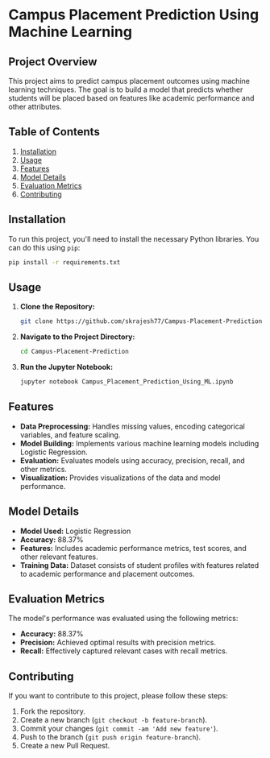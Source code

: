 # Campus Placement Prediction Using Machine Learning

## Project Overview

This project aims to predict campus placement outcomes using machine learning techniques. The goal is to build a model that predicts whether students will be placed based on features like academic performance and other attributes.

## Table of Contents

1. [Installation](#installation)
2. [Usage](#usage)
3. [Features](#features)
4. [Model Details](#model-details)
5. [Evaluation Metrics](#evaluation-metrics)
6. [Contributing](#contributing)

## Installation

To run this project, you'll need to install the necessary Python libraries. You can do this using `pip`:

```bash
pip install -r requirements.txt
```

## Usage

1. **Clone the Repository:**
   ```bash
   git clone https://github.com/skrajesh77/Campus-Placement-Prediction.git
   ```

2. **Navigate to the Project Directory:**
   ```bash
   cd Campus-Placement-Prediction
   ```

3. **Run the Jupyter Notebook:**
   ```bash
   jupyter notebook Campus_Placement_Prediction_Using_ML.ipynb
   ```

## Features

- **Data Preprocessing:** Handles missing values, encoding categorical variables, and feature scaling.
- **Model Building:** Implements various machine learning models including Logistic Regression.
- **Evaluation:** Evaluates models using accuracy, precision, recall, and other metrics.
- **Visualization:** Provides visualizations of the data and model performance.

## Model Details

- **Model Used:** Logistic Regression
- **Accuracy:** 88.37%
- **Features:** Includes academic performance metrics, test scores, and other relevant features.
- **Training Data:** Dataset consists of student profiles with features related to academic performance and placement outcomes.

## Evaluation Metrics

The model's performance was evaluated using the following metrics:
- **Accuracy:** 88.37%
- **Precision:** Achieved optimal results with precision metrics.
- **Recall:** Effectively captured relevant cases with recall metrics.

## Contributing

If you want to contribute to this project, please follow these steps:

1. Fork the repository.
2. Create a new branch (`git checkout -b feature-branch`).
3. Commit your changes (`git commit -am 'Add new feature'`).
4. Push to the branch (`git push origin feature-branch`).
5. Create a new Pull Request.
